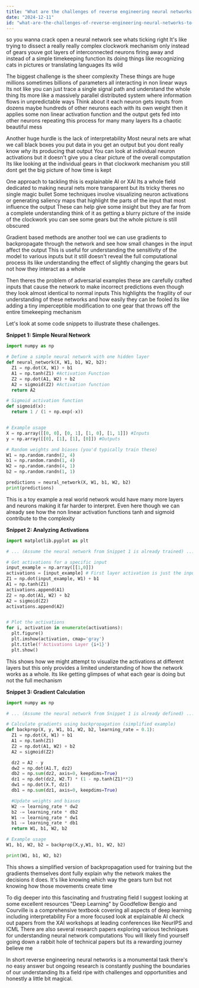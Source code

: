 ```yaml
---
title: "What are the challenges of reverse engineering neural networks to fully understand their computations?"
date: "2024-12-11"
id: "what-are-the-challenges-of-reverse-engineering-neural-networks-to-fully-understand-their-computations"
---
```


 so you wanna crack open a neural network see whats ticking right  It's like trying to dissect a really really complex clockwork mechanism only instead of gears youve got layers of interconnected neurons firing away  and instead of a simple timekeeping function its doing things like recognizing cats in pictures or translating languages  Its wild

The biggest challenge is the sheer complexity  These things are huge  millions sometimes billions of parameters all interacting in non linear ways  Its not like you can just trace a single signal path and understand the whole thing  Its more like a massively parallel distributed system where information flows in unpredictable ways  Think about it  each neuron gets inputs from dozens maybe hundreds of other neurons each with its own weight  then it applies some non linear activation function  and the output gets fed into other neurons  repeating this process for many many layers  Its a chaotic beautiful mess

Another huge hurdle is the lack of interpretability  Most neural nets are what we call black boxes  you put data in you get an output but you dont really know *why* its producing that output  You can look at individual neuron activations but it doesn't give you a clear picture of the overall computation  Its like looking at the individual gears in that clockwork mechanism you still dont get the big picture of how time is kept

One approach to tackling this is explainable AI or XAI  Its a whole field dedicated to making neural nets more transparent  but its tricky  theres no single magic bullet  Some techniques involve visualizing neuron activations or generating saliency maps that highlight the parts of the input that most influence the output  These can help give some insight but they are far from a complete understanding  think of it as getting a blurry picture of the inside of the clockwork  you can see some gears but the whole picture is still obscured

Gradient based methods are another tool  we can use gradients to backpropagate through the network and see how small changes in the input affect the output  This is useful for understanding the sensitivity of the model to various inputs but it still doesn't reveal the full computational process its like understanding the effect of slightly changing the gears but not how they interact as a whole

Then theres the problem of adversarial examples  these are carefully crafted inputs that cause the network to make incorrect predictions even though they look almost identical to normal inputs  This highlights the fragility of our understanding of these networks and how easily they can be fooled  its like adding a tiny imperceptible modification to one gear that throws off the entire timekeeping mechanism

Let's look at some code snippets to illustrate these challenges.

**Snippet 1:  Simple Neural Network**

```python
import numpy as np

# Define a simple neural network with one hidden layer
def neural_network(X, W1, b1, W2, b2):
  Z1 = np.dot(X, W1) + b1
  A1 = np.tanh(Z1) #Activation Function
  Z2 = np.dot(A1, W2) + b2
  A2 = sigmoid(Z2) #Activation function
  return A2

# Sigmoid activation function
def sigmoid(x):
  return 1 / (1 + np.exp(-x))


# Example usage
X = np.array([[0, 0], [0, 1], [1, 0], [1, 1]]) #Inputs
y = np.array([[0], [1], [1], [0]]) #Outputs

# Random weights and biases (you'd typically train these)
W1 = np.random.randn(2, 4)
b1 = np.random.randn(1, 4)
W2 = np.random.randn(4, 1)
b2 = np.random.randn(1, 1)

predictions = neural_network(X, W1, b1, W2, b2)
print(predictions)

```

This is a toy example  a real world network would have many more layers and neurons making it far harder to interpret.  Even here though we can already see how the non linear activation functions  tanh and sigmoid  contribute to the complexity

**Snippet 2:  Analyzing Activations**

```python
import matplotlib.pyplot as plt

# ... (Assume the neural network from Snippet 1 is already trained) ...

# Get activations for a specific input
input_example = np.array([[1,0]])
activations = [input_example] # First layer activation is just the input
Z1 = np.dot(input_example, W1) + b1
A1 = np.tanh(Z1)
activations.append(A1)
Z2 = np.dot(A1, W2) + b2
A2 = sigmoid(Z2)
activations.append(A2)


# Plot the activations
for i, activation in enumerate(activations):
  plt.figure()
  plt.imshow(activation, cmap='gray')
  plt.title(f'Activations Layer {i+1}')
  plt.show()
```

This shows how we might attempt to visualize the activations at different layers  but this only provides a limited understanding of how the network works as a whole.  Its like getting glimpses of what each gear is doing  but not the full mechanism

**Snippet 3: Gradient Calculation**

```python
import numpy as np

# ... (Assume the neural network from Snippet 1 is already defined) ...

# Calculate gradients using backpropagation (simplified example)
def backprop(X, y, W1, b1, W2, b2, learning_rate = 0.1):
  Z1 = np.dot(X, W1) + b1
  A1 = np.tanh(Z1)
  Z2 = np.dot(A1, W2) + b2
  A2 = sigmoid(Z2)

  dz2 = A2 - y
  dw2 = np.dot(A1.T, dz2)
  db2 = np.sum(dz2, axis=0, keepdims=True)
  dz1 = np.dot(dz2, W2.T) * (1 - np.tanh(Z1)**2)
  dw1 = np.dot(X.T, dz1)
  db1 = np.sum(dz1, axis=0, keepdims=True)

  #Update weights and biases
  W2 -= learning_rate * dw2
  b2 -= learning_rate * db2
  W1 -= learning_rate * dw1
  b1 -= learning_rate * db1
  return W1, b1, W2, b2

# Example usage
W1, b1, W2, b2 = backprop(X,y,W1, b1, W2, b2)

print(W1, b1, W2, b2)
```

This shows a simplified version of backpropagation used for training  but the gradients themselves dont fully explain why the network makes the decisions it does. It's like knowing which way the gears turn but not knowing how those movements create time

To dig deeper into this fascinating and frustrating field  I suggest looking at some excellent resources  "Deep Learning" by Goodfellow Bengio and Courville is a comprehensive textbook covering all aspects of deep learning including interpretability  For a more focused look at explainable AI check out papers from the XAI workshops at leading conferences like NeurIPS and ICML  There are also several research papers exploring various techniques for understanding neural network computations  You will likely find yourself going down a rabbit hole of technical papers but its a rewarding journey believe me


In short reverse engineering neural networks is a monumental task  there's no easy answer  but ongoing research is constantly pushing the boundaries of our understanding  Its a field ripe with challenges and opportunities  and honestly a little bit magical.
